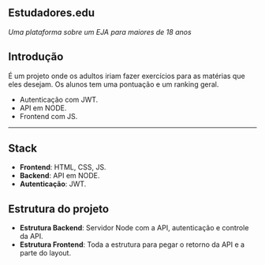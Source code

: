 ## Estudadores.edu
*Uma plataforma sobre um EJA para maiores de 18 anos*

## Introdução
É um projeto onde os adultos iriam fazer exercícios para as matérias que eles desejam.
Os alunos tem uma pontuação e um ranking geral.

- Autenticação com JWT.
- API em NODE.
- Frontend com JS.

---

## Stack

- **Frontend**: HTML, CSS, JS.
- **Backend**: API em NODE.
- **Autenticação**: JWT.

## Estrutura do projeto

- **Estrutura Backend**: Servidor Node com a API, autenticação e controle da API.
- **Estrutura Frontend**: Toda a estrutura para pegar o retorno da API e a parte do layout.
